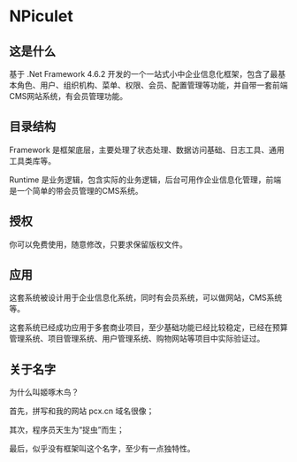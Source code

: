 # NPiculet

## 这是什么

基于 .Net Framework 4.6.2 开发的一个一站式小中企业信息化框架，包含了最基本角色、用户、组织机构、菜单、权限、会员、配置管理等功能，并自带一套前端CMS网站系统，有会员管理功能。

## 目录结构

Framework 是框架底层，主要处理了状态处理、数据访问基础、日志工具、通用工具类库等。

Runtime 是业务逻辑，包含实际的业务逻辑，后台可用作企业信息化管理，前端是一个简单的带会员管理的CMS系统。

## 授权

你可以免费使用，随意修改，只要求保留版权文件。

## 应用

这套系统被设计用于企业信息化系统，同时有会员系统，可以做网站，CMS系统等。

这套系统已经成功应用于多套商业项目，至少基础功能已经比较稳定，已经在预算管理系统、项目管理系统、用户管理系统、购物网站等项目中实际验证过。

## 关于名字

为什么叫姬啄木鸟？

首先，拼写和我的网站 pcx.cn 域名很像；

其次，程序员天生为“捉虫”而生；

最后，似乎没有框架叫这个名字，至少有一点独特性。
